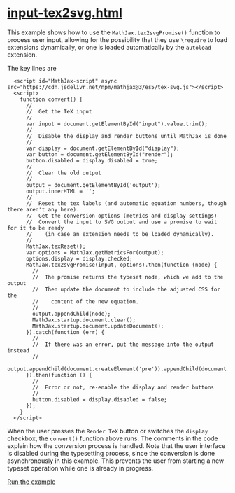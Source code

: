 # [input-tex2svg.html](https://mathjax.github.io/MathJax-demos-web/input-tex2svg.html)

This example shows how to use the `MathJax.tex2svgPromise()` function to process user input, allowing for the possibility that they use `\require` to load extensions dynamically, or one is loaded automatically by the `autoload` extension.

The key lines are

```
  <script id="MathJax-script" async src="https://cdn.jsdelivr.net/npm/mathjax@3/es5/tex-svg.js"></script>
  <script>
    function convert() {
      //
      //  Get the TeX input
      //
      var input = document.getElementById("input").value.trim();
      //
      //  Disable the display and render buttons until MathJax is done
      //
      var display = document.getElementById("display");
      var button = document.getElementById("render");
      button.disabled = display.disabled = true;
      //
      //  Clear the old output
      //
      output = document.getElementById('output');
      output.innerHTML = '';
      //
      //  Reset the tex labels (and automatic equation numbers, though there aren't any here).
      //  Get the conversion options (metrics and display settings)
      //  Convert the input to SVG output and use a promise to wait for it to be ready
      //    (in case an extension needs to be loaded dynamically).
      //
      MathJax.texReset();
      var options = MathJax.getMetricsFor(output);
      options.display = display.checked;
      MathJax.tex2svgPromise(input, options).then(function (node) {
        //
        //  The promise returns the typeset node, which we add to the output
        //  Then update the document to include the adjusted CSS for the
        //    content of the new equation.
        //
        output.appendChild(node);
        MathJax.startup.document.clear();
        MathJax.startup.document.updateDocument();
      }).catch(function (err) {
        //
        //  If there was an error, put the message into the output instead
        //
        output.appendChild(document.createElement('pre')).appendChild(document.createTextNode(err.message));
      }).then(function () {
        //
        //  Error or not, re-enable the display and render buttons
        //
        button.disabled = display.disabled = false;
      });
    }
  </script>
```

When the user presses the `Render TeX` button or switches the `display` checkbox, the `convert()` function above runs.  The comments in the code explain how the conversion process is handled.  Note that the user interface is disabled during the typesetting process, since the conversion is done asynchronously in this example.  This prevents the user from starting a new typeset operation while one is already in progress.

[Run the example](https://mathjax.github.io/MathJax-demos-web/input-tex2svg.html)
